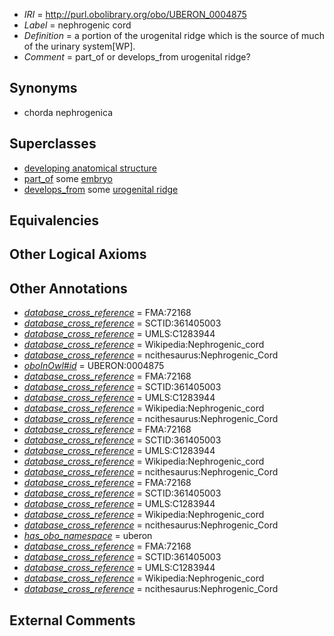 * *IRI* = http://purl.obolibrary.org/obo/UBERON_0004875
 * *Label* = nephrogenic cord
 * *Definition* = a portion of the urogenital ridge which is the source of much of the urinary system[WP].
 * *Comment* = part_of or develops_from urogenital ridge?

## Synonyms

 * chorda nephrogenica

## Superclasses

 * [developing anatomical structure](../../UBERON/23/UBERON_0005423.md)
 * [part_of](../../BFO/50/BFO_0000050.md) some [embryo](../../UBERON/22/UBERON_0000922.md)
 * [develops_from](../../RO/02/RO_0002202.md) some [urogenital ridge](../../UBERON/76/UBERON_0004876.md)

## Equivalencies


## Other Logical Axioms


## Other Annotations

 * *[database_cross_reference](../../ef/oboInOwl#hasDbXref.md)* = FMA:72168
 * *[database_cross_reference](../../ef/oboInOwl#hasDbXref.md)* = SCTID:361405003
 * *[database_cross_reference](../../ef/oboInOwl#hasDbXref.md)* = UMLS:C1283944
 * *[database_cross_reference](../../ef/oboInOwl#hasDbXref.md)* = Wikipedia:Nephrogenic_cord
 * *[database_cross_reference](../../ef/oboInOwl#hasDbXref.md)* = ncithesaurus:Nephrogenic_Cord
 * *[oboInOwl#id](../../id/oboInOwl#id.md)* = UBERON:0004875
 * *[database_cross_reference](../../ef/oboInOwl#hasDbXref.md)* = FMA:72168
 * *[database_cross_reference](../../ef/oboInOwl#hasDbXref.md)* = SCTID:361405003
 * *[database_cross_reference](../../ef/oboInOwl#hasDbXref.md)* = UMLS:C1283944
 * *[database_cross_reference](../../ef/oboInOwl#hasDbXref.md)* = Wikipedia:Nephrogenic_cord
 * *[database_cross_reference](../../ef/oboInOwl#hasDbXref.md)* = ncithesaurus:Nephrogenic_Cord
 * *[database_cross_reference](../../ef/oboInOwl#hasDbXref.md)* = FMA:72168
 * *[database_cross_reference](../../ef/oboInOwl#hasDbXref.md)* = SCTID:361405003
 * *[database_cross_reference](../../ef/oboInOwl#hasDbXref.md)* = UMLS:C1283944
 * *[database_cross_reference](../../ef/oboInOwl#hasDbXref.md)* = Wikipedia:Nephrogenic_cord
 * *[database_cross_reference](../../ef/oboInOwl#hasDbXref.md)* = ncithesaurus:Nephrogenic_Cord
 * *[database_cross_reference](../../ef/oboInOwl#hasDbXref.md)* = FMA:72168
 * *[database_cross_reference](../../ef/oboInOwl#hasDbXref.md)* = SCTID:361405003
 * *[database_cross_reference](../../ef/oboInOwl#hasDbXref.md)* = UMLS:C1283944
 * *[database_cross_reference](../../ef/oboInOwl#hasDbXref.md)* = Wikipedia:Nephrogenic_cord
 * *[database_cross_reference](../../ef/oboInOwl#hasDbXref.md)* = ncithesaurus:Nephrogenic_Cord
 * *[has_obo_namespace](../../ce/oboInOwl#hasOBONamespace.md)* = uberon
 * *[database_cross_reference](../../ef/oboInOwl#hasDbXref.md)* = FMA:72168
 * *[database_cross_reference](../../ef/oboInOwl#hasDbXref.md)* = SCTID:361405003
 * *[database_cross_reference](../../ef/oboInOwl#hasDbXref.md)* = UMLS:C1283944
 * *[database_cross_reference](../../ef/oboInOwl#hasDbXref.md)* = Wikipedia:Nephrogenic_cord
 * *[database_cross_reference](../../ef/oboInOwl#hasDbXref.md)* = ncithesaurus:Nephrogenic_Cord

## External Comments


